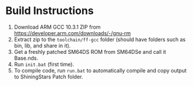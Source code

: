 # Build Instructions
1. Download ARM GCC 10.3.1 ZIP from https://developer.arm.com/downloads/-/gnu-rm
2. Extract zip to the `toolchain/ff-gcc` folder (should have folders such as bin, lib, and share in it).
3. Get a freshly patched SM64DS ROM from SM64DSe and call it Base.nds.
4. Run `init.bat` (first time).
5. To compile code, run `run.bat` to automatically compile and copy output to ShiningStars Patch folder.
